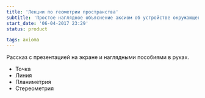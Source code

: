 ```yaml
---
title: 'Лекции по геометрии пространства'
subtitle: 'Простое наглядное объяснение аксиом об устройстве окружающего пространства: от точки до Платоновых тел и далее'
start_date: '06-04-2017 23:29'
status: product

tags: axioma
---
```


Рассказ с презентацией на экране и наглядными пособиями в руках.

- Точка
- Линия
- Планиметрия
- Стереометрия